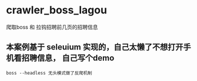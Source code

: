 # crawler_boss_lagou
爬取boss 和 拉钩招聘前几页的招聘信息

## 本案例基于 seleuium 实现的，自己太懒了不想打开手机看招聘信息， 自己写个demo
`boss --headless 无头模式做了反爬机制`

